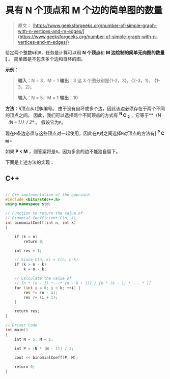 # 具有 N 个顶点和 M 个边的简单图的数量

> 原文： [https://www.geeksforgeeks.org/number-of-simple-graph-with-n-vertices-and-m-edges/](https://www.geeksforgeeks.org/number-of-simple-graph-with-n-vertices-and-m-edges/)

给定两个整数`N`和`M`，任务是计算可以用 **N 个顶点**和 **M 边绘制的简单无向图的数量[** 。 简单图是不包含多个边和自环的图。

**示例**：

> **输入**：N = 3，M = 1
> **输出**：3
> 这 3 个图分别是{1-2，3}，{2-3，1}， {1-3，2}。
> 
> **输入**：N = 5，M = 1
> **输出**：10

**方法**：`N`顶点从`1`到`N`编号。 由于没有自环或多个边，因此该边必须存在于两个不同的顶点之间。 因此，我们可以选择两个不同顶点的方式有 **<sup>N</sup> C <sub>2</sub>** ，它等于**（N *（N – 1））/ 2** 。 假设它为`P`。

现在`M`条边必须与这些顶点对一起使用，因此在`P`对之间选择`M`对顶点的方法有[ **<sup>P</sup> C <sub>M</sub>** 。

如果 **P < M** ，则答案将是`0`，因为多余的边不能独自留下。

下面是上述方法的实现：

## C++

```cpp

// C++ implementation of the approach 
#include <bits/stdc++.h> 
using namespace std; 

// Function to return the value of 
// Binomial Coefficient C(n, k) 
int binomialCoeff(int n, int k) 
{ 

    if (k > n) 
        return 0; 

    int res = 1; 

    // Since C(n, k) = C(n, n-k) 
    if (k > n - k) 
        k = n - k; 

    // Calculate the value of 
    // [n * (n - 1) *---* (n - k + 1)] / [k * (k - 1) * ... * 1] 
    for (int i = 0; i < k; ++i) { 
        res *= (n - i); 
        res /= (i + 1); 
    } 

    return res; 
} 

// Driver Code 
int main() 
{ 
    int N = 5, M = 1; 

    int P = (N * (N - 1)) / 2; 

    cout << binomialCoeff(P, M); 

    return 0; 
} 

```